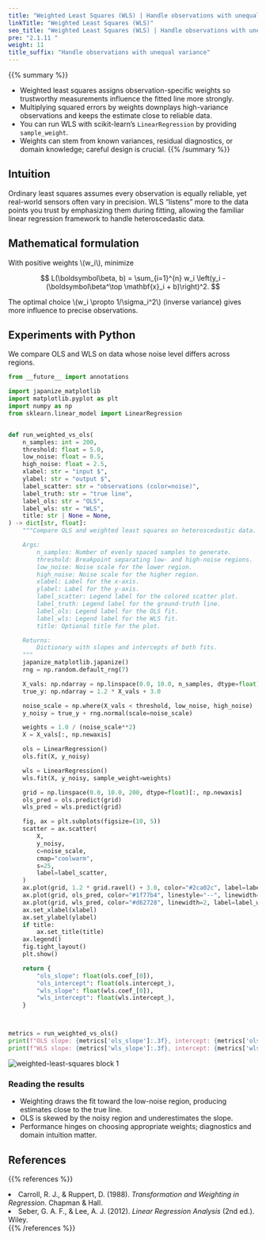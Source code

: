 ```yaml
---
title: "Weighted Least Squares (WLS) | Handle observations with unequal variance"
linkTitle: "Weighted Least Squares (WLS)"
seo_title: "Weighted Least Squares (WLS) | Handle observations with unequal variance"
pre: "2.1.11 "
weight: 11
title_suffix: "Handle observations with unequal variance"
---
```


{{% summary %}}
- Weighted least squares assigns observation-specific weights so trustworthy measurements influence the fitted line more strongly.
- Multiplying squared errors by weights downplays high-variance observations and keeps the estimate close to reliable data.
- You can run WLS with scikit-learn’s `LinearRegression` by providing `sample_weight`.
- Weights can stem from known variances, residual diagnostics, or domain knowledge; careful design is crucial.
{{% /summary %}}

## Intuition
Ordinary least squares assumes every observation is equally reliable, yet real-world sensors often vary in precision. WLS “listens” more to the data points you trust by emphasizing them during fitting, allowing the familiar linear regression framework to handle heteroscedastic data.

## Mathematical formulation
With positive weights \\(w_i\\), minimize

$$
L(\boldsymbol\beta, b) = \sum_{i=1}^{n} w_i \left(y_i - (\boldsymbol\beta^\top \mathbf{x}_i + b)\right)^2.
$$

The optimal choice \\(w_i \propto 1/\sigma_i^2\\) (inverse variance) gives more influence to precise observations.

## Experiments with Python
We compare OLS and WLS on data whose noise level differs across regions.

```python
from __future__ import annotations

import japanize_matplotlib
import matplotlib.pyplot as plt
import numpy as np
from sklearn.linear_model import LinearRegression


def run_weighted_vs_ols(
    n_samples: int = 200,
    threshold: float = 5.0,
    low_noise: float = 0.5,
    high_noise: float = 2.5,
    xlabel: str = "input $",
    ylabel: str = "output $",
    label_scatter: str = "observations (color=noise)",
    label_truth: str = "true line",
    label_ols: str = "OLS",
    label_wls: str = "WLS",
    title: str | None = None,
) -> dict[str, float]:
    """Compare OLS and weighted least squares on heteroscedastic data.

    Args:
        n_samples: Number of evenly spaced samples to generate.
        threshold: Breakpoint separating low- and high-noise regions.
        low_noise: Noise scale for the lower region.
        high_noise: Noise scale for the higher region.
        xlabel: Label for the x-axis.
        ylabel: Label for the y-axis.
        label_scatter: Legend label for the colored scatter plot.
        label_truth: Legend label for the ground-truth line.
        label_ols: Legend label for the OLS fit.
        label_wls: Legend label for the WLS fit.
        title: Optional title for the plot.

    Returns:
        Dictionary with slopes and intercepts of both fits.
    """
    japanize_matplotlib.japanize()
    rng = np.random.default_rng(7)

    X_vals: np.ndarray = np.linspace(0.0, 10.0, n_samples, dtype=float)
    true_y: np.ndarray = 1.2 * X_vals + 3.0

    noise_scale = np.where(X_vals < threshold, low_noise, high_noise)
    y_noisy = true_y + rng.normal(scale=noise_scale)

    weights = 1.0 / (noise_scale**2)
    X = X_vals[:, np.newaxis]

    ols = LinearRegression()
    ols.fit(X, y_noisy)

    wls = LinearRegression()
    wls.fit(X, y_noisy, sample_weight=weights)

    grid = np.linspace(0.0, 10.0, 200, dtype=float)[:, np.newaxis]
    ols_pred = ols.predict(grid)
    wls_pred = wls.predict(grid)

    fig, ax = plt.subplots(figsize=(10, 5))
    scatter = ax.scatter(
        X,
        y_noisy,
        c=noise_scale,
        cmap="coolwarm",
        s=25,
        label=label_scatter,
    )
    ax.plot(grid, 1.2 * grid.ravel() + 3.0, color="#2ca02c", label=label_truth)
    ax.plot(grid, ols_pred, color="#1f77b4", linestyle="--", linewidth=2, label=label_ols)
    ax.plot(grid, wls_pred, color="#d62728", linewidth=2, label=label_wls)
    ax.set_xlabel(xlabel)
    ax.set_ylabel(ylabel)
    if title:
        ax.set_title(title)
    ax.legend()
    fig.tight_layout()
    plt.show()

    return {
        "ols_slope": float(ols.coef_[0]),
        "ols_intercept": float(ols.intercept_),
        "wls_slope": float(wls.coef_[0]),
        "wls_intercept": float(wls.intercept_),
    }



metrics = run_weighted_vs_ols()
print(f"OLS slope: {metrics['ols_slope']:.3f}, intercept: {metrics['ols_intercept']:.3f}")
print(f"WLS slope: {metrics['wls_slope']:.3f}, intercept: {metrics['wls_intercept']:.3f}")

```

![weighted-least-squares block 1](/images/basic/regression/weighted-least-squares_block01_en.png)

### Reading the results
- Weighting draws the fit toward the low-noise region, producing estimates close to the true line.
- OLS is skewed by the noisy region and underestimates the slope.
- Performance hinges on choosing appropriate weights; diagnostics and domain intuition matter.

## References
{{% references %}}
<li>Carroll, R. J., &amp; Ruppert, D. (1988). <i>Transformation and Weighting in Regression</i>. Chapman &amp; Hall.</li>
<li>Seber, G. A. F., &amp; Lee, A. J. (2012). <i>Linear Regression Analysis</i> (2nd ed.). Wiley.</li>
{{% /references %}}
